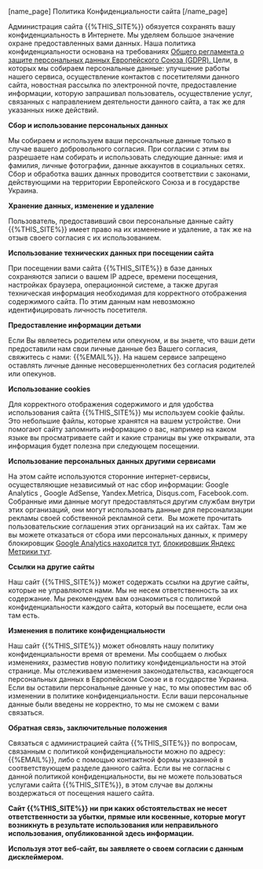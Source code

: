 [name_page] Политика Конфиденциальности сайта [/name_page]

Администрация сайта {{%THIS_SITE%}} обязуется сохранять вашу конфиденциальность в Интернете. Мы уделяем большое значение охране предоставленных вами данных. Наша политика конфиденциальности основана на требованиях [Общего регламента о защите персональных данных Европейского Союза (GDPR). ](https://ec.europa.eu/info/law/law-topic/data-protection_en)Цели, в которых мы собираем персональные данные: улучшение работы нашего сервиса, осуществление контактов с посетителями данного сайта, новостная рассылка по электронной почте, предоставление информации, которую запрашивал пользователь, осуществление услуг, связанных с направлением деятельности данного сайта, а так же для указанных ниже действий.

**Сбор и использование персональных данных**

Мы собираем и используем ваши персональные данные только в случае вашего добровольного согласия. При согласии с этим вы разрешаете нам собирать и использовать следующие данные: имя и фамилия, личные фотографии, данные аккаунтов в социальных сетях. Сбор и обработка ваших данных проводится соответствии с законами, действующими на территории Европейского Союза и в государстве Украина.

**Хранение данных, изменение и удаление**

Пользователь, предоставивший свои персональные данные сайту {{%THIS_SITE%}} имеет право на их изменение и удаление, а так же на отзыв своего согласия с их использованием. 

**Использование технических данных при посещении сайта**

При посещении вами сайта {{%THIS_SITE%}} в базе данных сохраняются записи о вашем IP адресе, времени посещения, настройках браузера, операционной системе, а также другая техническая информация необходимая для корректного отображения содержимого сайта. По этим данным нам невозможно идентифицировать личность посетителя.

**Предоставление информации детьми**

Если Вы являетесь родителем или опекуном, и вы знаете, что ваши дети предоставили нам свои личные данные без Вашего согласия, свяжитесь с нами: {{%EMAIL%}}. На нашем сервисе запрещено оставлять личные данные несовершеннолетних без согласия родителей или опекунов.

**Использование cookies**

Для корректного отображения содержимого и для удобства использования сайта {{%THIS_SITE%}} мы используем cookie файлы. Это небольшие файлы, которые хранятся на вашем устройстве. Они помогают сайту запомнить информацию о вас, например на каком языке вы просматриваете сайт и какие страницы вы уже открывали, эта информация будет полезна при следующем посещении. 

**Использование персональных данных другими сервисами**

На этом сайте используются сторонние интернет-сервисы, осуществляющие независимый от нас сбор информации: Google Analytics , Google AdSense, Yandex.Metrica, Disqus.com, Facebook.com. Собранные ими данные могут предоставляться другим службам внутри этих организаций, они могут использовать данные для персонализации рекламы своей собственной рекламной сети.  Вы можете прочитать пользовательские соглашения этих организаций на их сайтах. Там же вы можете отказаться от сбора ими персональных данных, к примеру блокировщик [Google Analytics находится тут](https://tools.google.com/dlpage/gaoptout?hl=ru), [блокировщик Яндекс Метрики тут](https://yandex.ru/support/metrika/general/opt-out.html).

**Ссылки на другие сайты**

Наш сайт {{%THIS_SITE%}} может содержать ссылки на другие сайты, которые не управляются нами. Мы не несем ответственность за их содержание. Мы рекомендуем вам ознакомиться с политикой конфиденциальности каждого сайта, который вы посещаете, если она там есть.

**Изменения в политике конфиденциальности**

Наш сайт {{%THIS_SITE%}} может обновлять нашу политику конфиденциальности время от времени. Мы сообщаем о любых изменениях, разместив новую политику конфиденциальности на этой странице. Мы отслеживаем изменения законодательства, касающегося персональных данных в Европейском Союзе и в государстве Украина. Если вы оставили персональные данные у нас, то мы оповестим вас об изменении в политике конфиденциальности. Если ваши персональные данные были введены не корректно, то мы не сможем с вами связаться.

**Обратная связь, заключительные положения**

Связаться с администрацией сайта {{%THIS_SITE%}} по вопросам, связанным с политикой конфиденциальности можно по адресу: {{%EMAIL%}}, либо с помощью контактной формы указанной в соответствующем разделе данного сайта. Если вы не согласны с данной политикой конфиденциальности, вы не можете пользоваться услугами сайта {{%THIS_SITE%}}, в этом случае вы должны воздержаться от посещения нашего сайта.

**Сайт {{%THIS_SITE%}} ни при каких обстоятельствах не несет ответственности за убытки, прямые или косвенные, которые могут возникнуть в результате использования или неправильного использования, опубликованной здесь информации.**

__Используя этот веб-сайт, вы заявляете о своем согласии с данным дисклеймером.__  